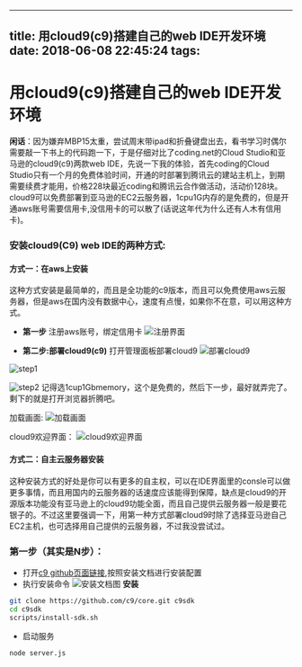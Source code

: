 
---
title: 用cloud9(c9)搭建自己的web IDE开发环境
date: 2018-06-08 22:45:24
tags:
---
# 用cloud9(c9)搭建自己的web IDE开发环境

**闲话**：因为嫌弃MBP15太重，尝试周末带ipad和折叠键盘出去，看书学习时偶尔需要敲一下书上的代码跑一下，于是仔细对比了coding.net的Cloud Studio和亚马逊的cloud9(c9)两款web IDE，先说一下我的体验，首先coding的Cloud Studio只有一个月的免费体验时间，开通的时部署到腾讯云的建站主机上，到期需要续费才能用，价格228块最近coding和腾讯云合作做活动，活动价128块。cloud9可以免费部署到亚马逊的EC2云服务器，1cpu1G内存的是免费的，但是开通aws账号需要信用卡,没信用卡的可以散了(话说这年代为什么还有人木有信用卡)。

### 安装cloud9(C9) web IDE的两种方式:
#### 方式一：在aws上安装

这种方式安装是最简单的，而且是全功能的c9版本，而且可以免费使用aws云服务器，但是aws在国内没有数据中心，速度有点慢，如果你不在意，可以用这种方式。
* **第一步** 注册aws账号，绑定信用卡
![注册界面](http://bulldog.qiniudn.com/aws_signup.png)

* **第二步:部署cloud9(c9)** 打开管理面板部署cloud9
![部署cloud9](http://bulldog.qiniudn.com/cloud9open.png)

![step1](http://bulldog.qiniudn.com/c9_create_step1.png)

![step2](http://bulldog.qiniudn.com/c9_create_step2.png)
记得选1cup1Gbmemory，这个是免费的，然后下一步，最好就弄完了。剩下的就是打开浏览器折腾吧。

加载画面:
![加载画面](http://bulldog.qiniudn.com/c9ide_loding1.png)

cloud9欢迎界面：
![cloud9欢迎界面](http://bulldog.qiniudn.com/c9welcome.png)

#### 方式二：自主云服务器安装

这种安装方式的好处是你可以有更多的自主权，可以在IDE界面里的consle可以做更多事情，而且用国内的云服务器的话速度应该能得到保障，缺点是cloud9的开源版本功能没有亚马逊上的cloud9功能全面，而且自己提供云服务器一般是要花银子的。不过这里要强调一下，用第一种方式部署cloud9时除了选择亚马逊自己EC2主机，也可选择用自己提供的云服务器，不过我没尝试过。

### **第一步（其实是N步）：** 
* 打开[c9 github页面链接](https://github.com/c9/core),按照安装文档进行安装配置
* 执行安装命令
![安装文档图](http://bulldog.qiniudn.com/c9_install_cmd.png)
**安装**
``` bash
git clone https://github.com/c9/core.git c9sdk
cd c9sdk
scripts/install-sdk.sh
```
* 启动服务
``` bash
node server.js
```


